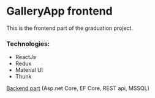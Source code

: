 # GalleryApp frontend
This is the frontend part of the graduation project.
### Technologies:
- ReactJs
- Redux
- Material UI
- Thunk

[Backend part](https://github.com/kirsan-sad/GalleryApp) 
(Asp.net Core, EF Core, REST api, MSSQL)
